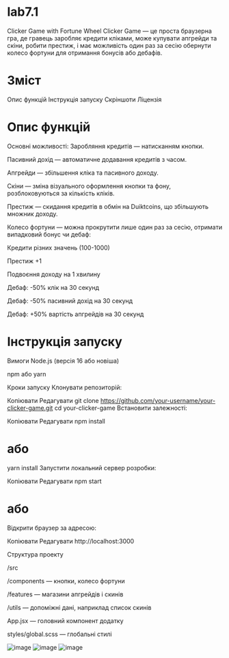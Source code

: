 # lab7.1

Clicker Game with Fortune Wheel
Clicker Game — це проста браузерна гра, де гравець заробляє кредити кліками, може купувати апгрейди та скіни, робити престиж, і має можливість один раз за сесію обернути колесо фортуни для отримання бонусів або дебафів.

# Зміст

Опис функцій
Інструкція запуску
Скріншоти
Ліцензія

# Опис функцій
Основні можливості:
Заробляння кредитів — натисканням кнопки.

Пасивний дохід — автоматичне додавання кредитів з часом.

Апгрейди — збільшення кліка та пасивного доходу.

Скіни — зміна візуального оформлення кнопки та фону, розблоковуються за кількість кліків.

Престиж — скидання кредитів в обмін на Duiktcoins, що збільшують множник доходу.

Колесо фортуни — можна прокрутити лише один раз за сесію, отримати випадковий бонус чи дебаф:

Кредити різних значень (100-1000)

Престиж +1

Подвоєння доходу на 1 хвилину

Дебаф: -50% клік на 30 секунд

Дебаф: -50% пасивний дохід на 30 секунд

Дебаф: +50% вартість апгрейдів на 30 секунд

# Інструкція запуску
Вимоги
Node.js (версія 16 або новіша)

npm або yarn

Кроки запуску
Клонувати репозиторій:

Копіювати
Редагувати
git clone https://github.com/your-username/your-clicker-game.git
cd your-clicker-game
Встановити залежності:


Копіювати
Редагувати
npm install
# або
yarn install
Запустити локальний сервер розробки:


Копіювати
Редагувати
npm start
# або

Відкрити браузер за адресою:


Копіювати
Редагувати
http://localhost:3000

Структура проекту

/src

/components — кнопки, колесо фортуни

/features — магазини апгрейдів і скинів

/utils — допоміжні дані, наприклад список скинів

App.jsx — головний компонент додатку

styles/global.scss — глобальні стилі

![image](https://github.com/user-attachments/assets/deb0ff40-9aad-450c-812e-8fef65532d14)
![image](https://github.com/user-attachments/assets/2109fd9b-575d-4acb-9d1f-78250ec2cde6)
![image](https://github.com/user-attachments/assets/842d204d-4264-4083-ad97-8ed0f516882b)



